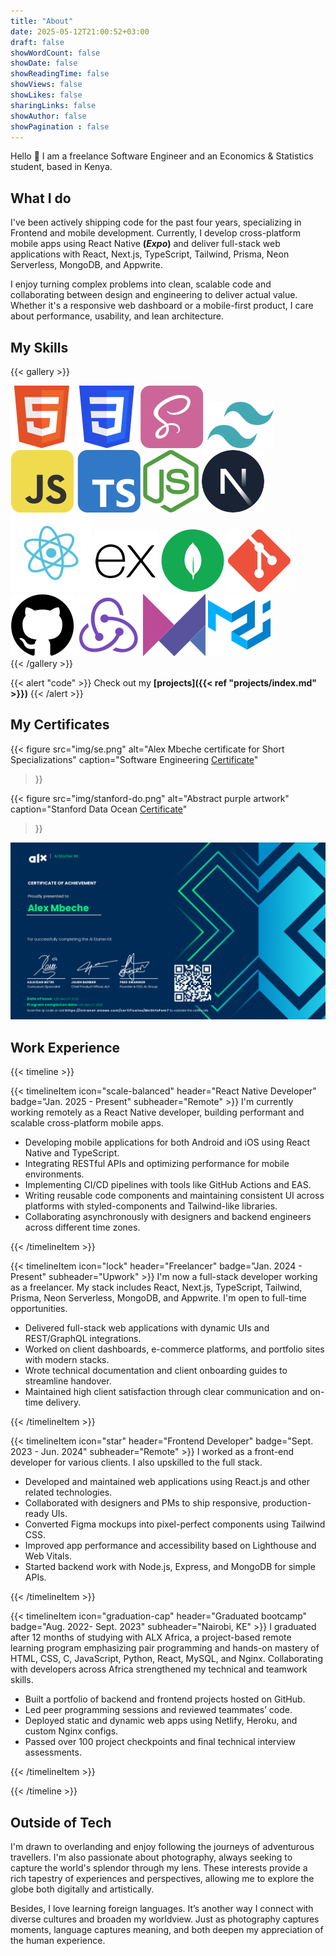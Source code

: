 ```yaml
---
title: "About"
date: 2025-05-12T21:00:52+03:00
draft: false
showWordCount: false
showDate: false
showReadingTime: false
showViews: false
showLikes: false
sharingLinks: false
showAuthor: false
showPagination : false
---
```



Hello 👋 I am a freelance Software Engineer and an Economics & Statistics student, based in Kenya.

## What I do

I've been actively shipping code for the past four years, specializing in Frontend and mobile development. Currently, I develop cross-platform mobile apps using React Native **(*Expo*)** and deliver full-stack web applications with React, Next.js, TypeScript, Tailwind, Prisma, Neon Serverless, MongoDB, and Appwrite.

I enjoy turning complex problems into clean, scalable code and collaborating between design and engineering to deliver actual value. Whether it's a responsive web dashboard or a mobile-first product, I care about performance, usability, and lean architecture.

## My Skills

{{< gallery >}}
<div class="flex flex-wrap gap-4">
  <img src="img/html.svg" />
  <img src="img/css.svg" />
  <img src="img/sass.svg" />
  <img src="img/tailwindcss.svg" />
  <img src="img/javascript.svg" />
  <img src="img/typescript.svg" />
  <img src="img/nodejs.svg" />
  <img src="img/nextjs.svg" />
  <img src="img/react.svg" />
  <img src="img/express.svg" />
  <img src="img/mongodb.svg" />
  <img src="img/git.svg" />
  <img src="img/github.svg" />
  <img src="img/redux.svg" />
  <img src="img/motion.svg" />
  <img src="img/mui.svg" />
</div>
{{< /gallery >}}

{{< alert "code" >}}
Check out my **[projects]({{< ref "projects/index.md" >}})**
{{< /alert >}}

## My Certificates

{{< figure
  src="img/se.png"
  alt="Alex Mbeche certificate for Short Specializations"
  caption="Software Engineering [Certificate](https://savanna.alxafrica.com/certificates/ERXCf5h8H6)"
>}}

{{< figure
  src="img/stanford-do.png"
  alt="Abstract purple artwork"
  caption="Stanford Data Ocean [Certificate](https://deepdata.stanford.edu/certificate-programs/)"
>}}

![Abstract purple artwork](img/ai-starter-kit.png "AI Starter Kit [Certificate](https://savanna.alxafrica.com/certificates/Mn3hfxPem7)")

## Work Experience

{{< timeline >}}

{{< timelineItem icon="scale-balanced" header="React Native Developer" badge="Jan. 2025 - Present" subheader="Remote" >}}
I'm currently working remotely as a React Native developer, building performant and scalable cross-platform mobile apps.

<ul>
  <li>Developing mobile applications for both Android and iOS using React Native and TypeScript.</li>
  <li>Integrating RESTful APIs and optimizing performance for mobile environments.</li>
  <li>Implementing CI/CD pipelines with tools like GitHub Actions and EAS.</li>
  <li>Writing reusable code components and maintaining consistent UI across platforms with styled-components and Tailwind-like libraries.</li>
  <li>Collaborating asynchronously with designers and backend engineers across different time zones.</li>
</ul>
{{< /timelineItem >}}

{{< timelineItem icon="lock" header="Freelancer" badge="Jan. 2024 - Present" subheader="Upwork" >}}
I'm now a full-stack developer working as a freelancer. My stack includes React, Next.js, TypeScript, Tailwind, Prisma, Neon Serverless, MongoDB, and Appwrite. I'm open to full-time opportunities.

<ul>
  <li>Delivered full-stack web applications with dynamic UIs and REST/GraphQL integrations.</li>
  <li>Worked on client dashboards, e-commerce platforms, and portfolio sites with modern stacks.</li>
  <li>Wrote technical documentation and client onboarding guides to streamline handover.</li>
  <li>Maintained high client satisfaction through clear communication and on-time delivery.</li>
</ul>
{{< /timelineItem >}}

{{< timelineItem icon="star" header="Frontend Developer" badge="Sept. 2023 - Jun. 2024" subheader="Remote" >}}
I worked as a front-end developer for various clients. I also upskilled to the full stack.

<ul>
  <li>Developed and maintained web applications using React.js and other related technologies.</li>
  <li>Collaborated with designers and PMs to ship responsive, production-ready UIs.</li>
  <li>Converted Figma mockups into pixel-perfect components using Tailwind CSS.</li>
  <li>Improved app performance and accessibility based on Lighthouse and Web Vitals.</li>
  <li>Started backend work with Node.js, Express, and MongoDB for simple APIs.</li>
</ul>
{{< /timelineItem >}}

{{< timelineItem icon="graduation-cap" header="Graduated bootcamp" badge="Aug. 2022- Sept. 2023" subheader="Nairobi, KE" >}}
I graduated after 12 months of studying with ALX Africa, a project-based remote learning program emphasizing pair programming and hands-on mastery of HTML, CSS, C, JavaScript, Python, React, MySQL, and Nginx. Collaborating with developers across Africa strengthened my technical and teamwork skills.

<ul>
  <li>Built a portfolio of backend and frontend projects hosted on GitHub.</li>
  <li>Led peer programming sessions and reviewed teammates’ code.</li>
  <li>Deployed static and dynamic web apps using Netlify, Heroku, and custom Nginx configs.</li>
  <li>Passed over 100 project checkpoints and final technical interview assessments.</li>
</ul>
{{< /timelineItem >}}

{{< /timeline >}}


## Outside of Tech

I'm drawn to overlanding and enjoy following the journeys of adventurous travellers. I'm also passionate about photography, always seeking to capture the world's splendor through my lens. These interests provide a rich tapestry of experiences and perspectives, allowing me to explore the globe both digitally and artistically.

Besides, I love learning foreign languages. It’s another way I connect with diverse cultures and broaden my worldview. Just as photography captures moments, language captures meaning, and both deepen my appreciation of the human experience.
